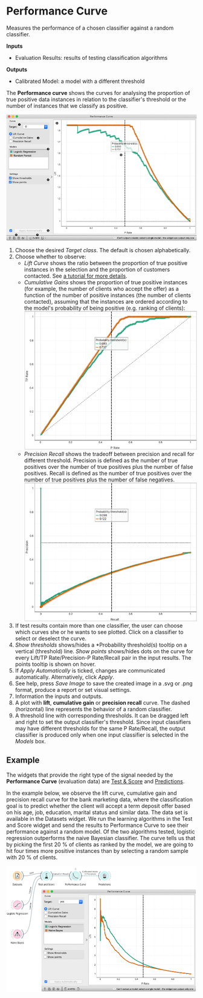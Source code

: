 Performance Curve
=================

Measures the performance of a chosen classifier against a random classifier.

**Inputs**

- Evaluation Results: results of testing classification algorithms

**Outputs**

- Calibrated Model: a model with a different threshold


The **Performance curve** shows the curves for analysing the proportion of true positive data instances in relation to the classifier's threshold or the number of instances that we classify as positive.

![](images/LiftCurve-stamped.png)

1. Choose the desired *Target class*. The default is chosen alphabetically.
2. Choose whether to observe: 
   - *Lift Curve* shows the ratio between the proportion of true positive instances in the selection and the proportion of customers contacted. See [a tutorial for more details](https://medium.com/analytics-vidhya/understanding-lift-curve-b674d21e426).
   - *Cumulative Gains* shows the proportion of true positive instances (for example, the number of clients who accept the offer) as a function of the number of positive instances (the number of clients contacted), assuming that the instances are ordered according to the model's probability of being positive (e.g. ranking of clients):
   ![](images/LiftCurve-cumulative-gain.png)
   - *Precision Recall* shows the tradeoff between precision and recall for different threshold. Precision is defined as the number of true positives over the number of true positives plus the number of false positives. Recall is defined as the number of true positives over the number of true positives plus the number of false negatives.
   ![](images/LiftCurve-precision-recall.png)
3. If test results contain more than one classifier, the user can choose which curves she or he wants to see plotted. Click on a classifier to select or deselect the curve.
4. *Show thresholds* shows/hides a *Probability threshold(s) tooltip on a vertical (threshold) line.
   *Show points* shows/hides dots on the curve for every Lift/TP Rate/Precision-P Rate/Recall pair in the input results. The points tooltip is shown on hover.
5. If *Apply Automatically* is ticked, changes are communicated automatically. Alternatively, click *Apply*.
6. See help, press *Save Image* to save the created image in a .svg or .png format, produce a report or set visual settings.
7. Information the inputs and outputs. 
8. A plot with **lift**, **cumulative gain** or **precision recall** curve. The dashed (horizontal) line represents the behavior of a random classifier.
9. A threshold line with corresponding thresholds. It can be dragged left and right to set the output classifier's threshold. Since input classifiers may have different thresholds for the same P Rate/Recall, the output classifier is produced only when one input classifier is selected in the *Models* box.  


Example
-------

The widgets that provide the right type of the signal needed by the **Performance Curve** (evaluation data) are [Test & Score](../evaluate/testandscore.md) and [Predictions](../evaluate/predictions.md).

In the example below, we observe the lift curve, cumulative gain and precision recall curve for the bank marketing data, where the classification goal is to predict whether the client will accept a term deposit offer based on his age, job, education, marital status and similar data. The data set is available in the Datasets widget. We run the learning algorithms in the Test and Score widget and send the results to Performance Curve to see their performance against a random model. Of the two algorithms tested, logistic regression outperforms the naive Bayesian classifier. The curve tells us that by picking the first 20 % of clients as ranked by the model, we are going to hit four times more positive instances than by selecting a random sample with 20 % of clients.

![](images/LiftCurve-example.png)